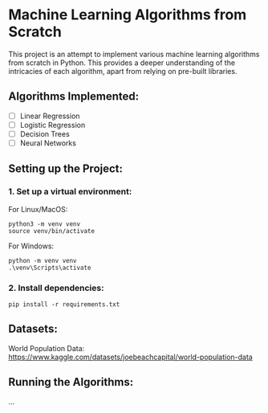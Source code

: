 # Machine Learning Algorithms from Scratch

This project is an attempt to implement various machine learning algorithms from scratch in Python. This provides a deeper understanding of the intricacies of each algorithm, apart from relying on pre-built libraries.

## Algorithms Implemented:
- [ ] Linear Regression
- [ ] Logistic Regression
- [ ] Decision Trees
- [ ] Neural Networks

## Setting up the Project:

### 1. Set up a virtual environment:
For Linux/MacOS:
```
python3 -m venv venv
source venv/bin/activate
```

For Windows:
```
python -m venv venv
.\venv\Scripts\activate
```

### 2. Install dependencies:
```
pip install -r requirements.txt
```

## Datasets:

World Population Data: https://www.kaggle.com/datasets/joebeachcapital/world-population-data

## Running the Algorithms:
...
